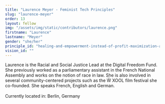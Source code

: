 ```yaml
---
title: "Laurence Meyer - Feminist Tech Principles"
slug: "laurence-meyer"
order: 13
layout: fellow
img: "/assets/img/static/contributors/laurence.png"
firstname: "Laurence"
lastname: "Meyer"
gender: "she/her"
principle_id: "healing-and-empowerment-instead-of-profit-maximization-and-tech-solutionism"
vision_id: ""
---
```


Laurence is the Racial and Social Justice Lead at the Digital Freedom Fund. She previously worked as a parliamentary assistant in the French National Assembly and works on the notion of race in law. She is also involved in several community-centered projects such as the Ẅ  XOOL film festival she co-founded. She speaks French, English and German.<br>
<br>
Currently located in: Berlin, Germany


